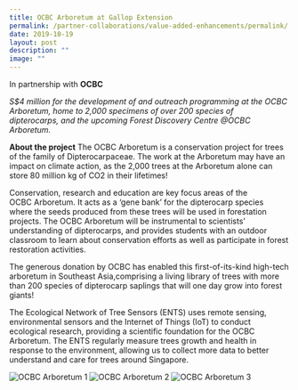 ```yaml
---
title: OCBC Arboretum at Gallop Extension
permalink: /partner-collaborations/value-added-enhancements/permalink/
date: 2019-10-19
layout: post
description: ""
image: ""
---
```

In partnership with **OCBC**

*S$4 million for the development of and outreach programming at the OCBC Arboretum, home to 2,000 specimens of over 200 species of dipterocarps, and the upcoming Forest Discovery Centre @OCBC Arboretum.*

**About the project**
The OCBC Arboretum is a conservation project for trees of the family of Dipterocarpaceae. The work at the Arboretum may have an impact on climate action, as the 2,000 trees at the Arboretum alone can store 80 million kg of CO2 in their lifetimes!

Conservation, research and education are key focus areas of the OCBC Arboretum. It acts as a ‘gene bank’ for the dipterocarp species where the seeds produced from these trees will be used in forestation projects. The OCBC Arboretum will be instrumental to scientists’ understanding of dipterocarps, and provides students with an outdoor classroom to learn about conservation efforts as well as participate in forest restoration activities.

The generous donation by OCBC has enabled this first-of-its-kind high-tech arboretum in Southeast Asia,comprising a living library of trees with more than 200 species of dipterocarp saplings that will one day grow into forest giants!  

The Ecological Network of Tree Sensors (ENTS) uses remote sensing, environmental sensors and the Internet of Things (IoT) to conduct ecological research, providing a scientific foundation for the OCBC Arboretum. The ENTS regularly measure trees growth and health in response to the environment, allowing us to collect more data to better understand and care for trees around Singapore.

![OCBC Arboretum 1](https://www.gardencityfund.gov.sg/-/media/gcf/projects/value-added-enhancements/ocbc-arboretum-1.ashx?h=127&w=200&hash=AFC573DA865C1689766E5C0D36A5C2F2) ![OCBC Arboretum 2](https://www.gardencityfund.gov.sg/-/media/gcf/projects/value-added-enhancements/ocbc-arboretum-2.ashx?h=126.5&w=208.667&hash=BE9B6ABF00C5F8879FBE0DA5E4B066CB) ![OCBC Arboretum 3](https://www.gardencityfund.gov.sg/-/media/gcf/projects/value-added-enhancements/ocbc-arboretum-3.ashx?h=125.833&w=192.333&hash=2C6499EB444455F5E4308D24598903AB)
